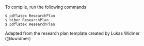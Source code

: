 To compile, run the following commands

```
$ pdflatex ResearchPlan
$ biber ResearchPlan
$ pdflatex ResearchPlan
```

Adapted from the research plan template created by Lukas Widmer (@luwidmer)
